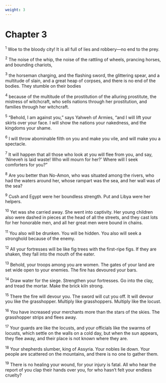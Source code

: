 ```yaml
---
weight: 3
---
```


# Chapter 3

<sup>1</sup> Woe to the bloody city! It is all full of lies and robbery—no end to the prey. 

<sup>2</sup> The noise of the whip, the noise of the rattling of wheels, prancing horses, and bounding chariots, 

<sup>3</sup> the horseman charging, and the flashing sword, the glittering spear, and a multitude of slain, and a great heap of corpses, and there is no end of the bodies. They stumble on their bodies 

<sup>4</sup> because of the multitude of the prostitution of the alluring prostitute, the mistress of witchcraft, who sells nations through her prostitution, and families through her witchcraft. 

<sup>5</sup> “Behold, I am against you,” says Yahweh of Armies, “and I will lift your skirts over your face. I will show the nations your nakedness, and the kingdoms your shame. 

<sup>6</sup> I will throw abominable filth on you and make you vile, and will make you a spectacle. 

<sup>7</sup> It will happen that all those who look at you will flee from you, and say, ‘Nineveh is laid waste! Who will mourn for her?’ Where will I seek comforters for you?” 

<sup>8</sup> Are you better than No-Amon, who was situated among the rivers, who had the waters around her, whose rampart was the sea, and her wall was of the sea? 

<sup>9</sup> Cush and Egypt were her boundless strength. Put and Libya were her helpers. 

<sup>10</sup> Yet was she carried away. She went into captivity. Her young children also were dashed in pieces at the head of all the streets, and they cast lots for her honorable men, and all her great men were bound in chains. 

<sup>11</sup> You also will be drunken. You will be hidden. You also will seek a stronghold because of the enemy. 

<sup>12</sup> All your fortresses will be like fig trees with the first-ripe figs. If they are shaken, they fall into the mouth of the eater. 

<sup>13</sup> Behold, your troops among you are women. The gates of your land are set wide open to your enemies. The fire has devoured your bars. 

<sup>14</sup> Draw water for the siege. Strengthen your fortresses. Go into the clay, and tread the mortar. Make the brick kiln strong. 

<sup>15</sup> There the fire will devour you. The sword will cut you off. It will devour you like the grasshopper. Multiply like grasshoppers. Multiply like the locust. 

<sup>16</sup> You have increased your merchants more than the stars of the skies. The grasshopper strips and flees away. 

<sup>17</sup> Your guards are like the locusts, and your officials like the swarms of locusts, which settle on the walls on a cold day, but when the sun appears, they flee away, and their place is not known where they are. 

<sup>18</sup> Your shepherds slumber, king of Assyria. Your nobles lie down. Your people are scattered on the mountains, and there is no one to gather them. 

<sup>19</sup> There is no healing your wound, for your injury is fatal. All who hear the report of you clap their hands over you, for who hasn’t felt your endless cruelty? 

